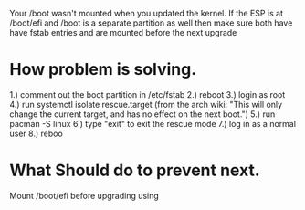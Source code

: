 Your /boot wasn't mounted when you updated the kernel.
If the ESP is at /boot/efi and /boot is a separate partition as well then make 
sure both have have fstab entries and are mounted before the next upgrade

# How problem is solving.
1.) comment out the boot partition in /etc/fstab
2.) reboot
3.) login as root
4.) run systemctl isolate rescue.target (from the arch wiki: "This will only 
change the current target, and has no effect on the next boot.")
5.) run pacman -S linux
6.) type "exit" to exit the rescue mode
7.) log in as a normal user
8.) reboo

# What Should do to prevent next.
Mount /boot/efi before upgrading using 
